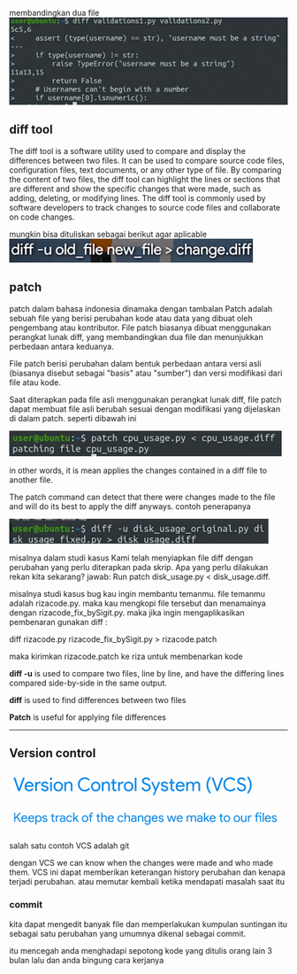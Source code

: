 membandingkan dua file
![89fc4783ee9db160142f49d250ab75cd.png](../../../../../_resources/89fc4783ee9db160142f49d250ab75cd.png)

## diff tool
The diff tool is a software utility used to compare and display the differences between two files. It can be used to compare source code files, configuration files, text documents, or any other type of file. By comparing the content of two files, the diff tool can highlight the lines or sections that are different and show the specific changes that were made, such as adding, deleting, or modifying lines. The diff tool is commonly used by software developers to track changes to source code files and collaborate on code changes.

mungkin bisa dituliskan sebagai berikut agar aplicable
![64f12ae13a643b564f8486b2eb27ea3a.png](../../../../../_resources/64f12ae13a643b564f8486b2eb27ea3a.png)

## patch
patch dalam bahasa indonesia dinamaka dengan tambalan
Patch adalah sebuah file yang berisi perubahan kode atau data yang dibuat oleh pengembang atau kontributor. File patch biasanya dibuat menggunakan perangkat lunak diff, yang membandingkan dua file dan menunjukkan perbedaan antara keduanya.

File patch berisi perubahan dalam bentuk perbedaan antara versi asli (biasanya disebut sebagai "basis" atau "sumber") dan versi modifikasi dari file atau kode.

Saat diterapkan pada file asli menggunakan perangkat lunak diff, file patch dapat membuat file asli berubah sesuai dengan modifikasi yang dijelaskan di dalam patch. seperti dibawah ini

![e4cb5e707148f0826e2e3ed777292f1c.png](../../../../../_resources/e4cb5e707148f0826e2e3ed777292f1c.png)

in other words, it is mean applies the changes contained in a diff file to another file.

The patch command can detect that there were changes made to the file and will do its best to apply the diff anyways. contoh penerapanya

![3744498e7c92ac1057d0c0759a4fb78c.png](../../../../../_resources/3744498e7c92ac1057d0c0759a4fb78c.png)

misalnya dalam studi kasus
Kami telah menyiapkan file diff dengan perubahan yang perlu diterapkan pada skrip. Apa yang perlu dilakukan rekan kita sekarang? 
jawab: Run patch disk_usage.py < disk_usage.diff.

misalnya studi kasus bug kau ingin membantu temanmu. file temanmu adalah rizacode.py. maka kau mengkopi file tersebut dan menamainya dengan rizacode_fix_bySigit.py. maka jika ingin mengaplikasikan pembenaran gunakan diff : 

diff rizacode.py rizacode_fix_bySigit.py > rizacode.patch

maka kirimkan rizacode.patch ke riza untuk membenarkan kode	

**diff -u** is used to compare two files, line by line, and have the differing lines compared side-by-side in the same output. 

**diff** is used to find differences between two files

**Patch** is useful for applying file differences

****
## Version control
![ac0611a95d09f51675a12b9fe6a5bd34.png](../../../../../_resources/ac0611a95d09f51675a12b9fe6a5bd34.png)

salah satu contoh VCS adalah git

dengan VCS we can know when the changes were made and who made them. VCS ini dapat memberikan keterangan history perubahan dan kenapa terjadi perubahan. atau memutar kembali ketika mendapati masalah saat itu	

### commit
kita dapat mengedit banyak file dan memperlakukan kumpulan suntingan itu sebagai satu perubahan yang umumnya dikenal sebagai commit.

itu mencegah anda menghadapi sepotong kode yang ditulis orang lain 3 bulan lalu dan anda bingung cara kerjanya
